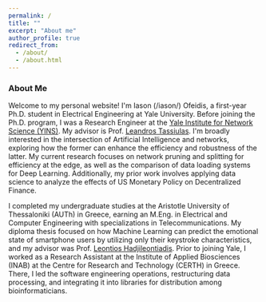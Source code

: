 ```yaml
---
permalink: /
title: ""
excerpt: "About me"
author_profile: true
redirect_from: 
  - /about/
  - /about.html
---
```


### About Me

Welcome to my personal website! I'm Iason (/iason/) Ofeidis, a first-year Ph.D. student in Electrical Engineering at Yale University. Before joining the Ph.D. program, I was a Research Engineer at the [Yale Institute for Network Science (YINS)](https://yins.yale.edu/). My advisor is Prof. [Leandros Tassiulas](https://scholar.google.com/citations?user=9qtgcZ8AAAAJ&hl=en&oi=ao). I'm broadly interested in the intersection of Artificial Intelligence and networks, exploring how the former can enhance the efficiency and robustness of the latter. My current research focuses on network pruning and splitting for efficiency at the edge, as well as the comparison of data loading systems for Deep Learning. Additionally, my prior work involves applying data science to analyze the effects of US Monetary Policy on Decentralized Finance.


I completed my undergraduate studies at the Aristotle University of Thessaloniki (AUTh) in Greece, earning an M.Eng. in Electrical and Computer Engineering with specializations in Telecommunications. My diploma thesis focused on how Machine Learning can predict the emotional state of smartphone users by utilizing only their keystroke characteristics, and my advisor was Prof. [Leontios Hadjileontiadis](https://scholar.google.com/citations?hl=en&user=OfAkcXkAAAAJ). Prior to joining Yale, I worked as a Research Assistant at the Institute of Applied Biosciences (INAB) at the Centre for Research and Technology (CERTH) in Greece. There, I led the software engineering operations, restructuring data processing, and integrating it into libraries for distribution among bioinformaticians.